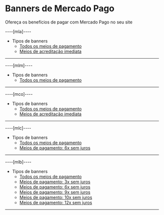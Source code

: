 # Banners de Mercado Pago 

Ofereça os benefícios de pagar com Mercado Pago no seu site

----[mla]----

* Tipos de banners
    + [Todos os meios de pagamento](https://www.mercadopago[FAKER][URL][DOMAIN]/developers/pt/guides/banners/all)
    + [Meios de acreditação imediata](https://www.mercadopago[FAKER][URL][DOMAIN]/developers/pt/guides/resources/banners/online)

------------
----[mlm]----

* Tipos de banners
    + [Todos os meios de pagamento](https://www.mercadopago[FAKER][URL][DOMAIN]/developers/pt/guides/banners/all)

------------
----[mco]----

* Tipos de banners
    + [Todos os meios de pagamento](https://www.mercadopago[FAKER][URL][DOMAIN]/developers/pt/guides/banners/all)
    + [Meios de acreditação imediata](https://www.mercadopago[FAKER][URL][DOMAIN]/developers/pt/guides/resources/banners/online)

------------
----[mlc]----

* Tipos de banners
    + [Todos os meios de pagamento](https://www.mercadopago[FAKER][URL][DOMAIN]/developers/pt/guides/banners/all)
    + [Meios de pagamento: 6x sem juros](https://www.mercadopago[FAKER][URL][DOMAIN]/developers/pt/guides/resources/banners/seis)

------------
----[mlb]----

* Tipos de banners
    + [Todos os meios de pagamento](https://www.mercadopago[FAKER][URL][DOMAIN]/developers/pt/guides/banners/all)
    + [Meios de pagamento: 3x sem juros](https://www.mercadopago[FAKER][URL][DOMAIN]/developers/pt/guides/resources/banners/tres)
    + [Meios de pagamento: 6x sem juros](https://www.mercadopago[FAKER][URL][DOMAIN]/developers/pt/guides/resources/banners/seis)
    + [Meios de pagamento: 9x sem juros](https://www.mercadopago[FAKER][URL][DOMAIN]/developers/pt/guides/resources/banners/nove)
    + [Meios de pagamento: 10x sem juros](https://www.mercadopago[FAKER][URL][DOMAIN]/developers/pt/guides/resources/banners/dez)
    + [Meios de pagamento: 12x sem juros](https://www.mercadopago[FAKER][URL][DOMAIN]/developers/pt/guides/resources/banners/doze)

------------